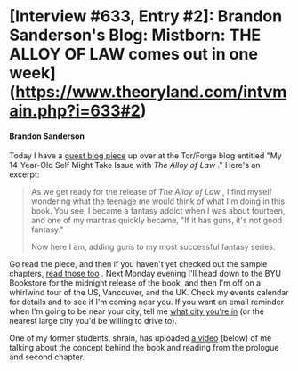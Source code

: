 # [Interview #633, Entry #2]: Brandon Sanderson's Blog: Mistborn: THE ALLOY OF LAW comes out in one week](https://www.theoryland.com/intvmain.php?i=633#2)

#### Brandon Sanderson

Today I have a
[guest blog piece](http://torforge.wordpress.com/2011/11/01/my-14-year-old-self-might-take-issue-with-the-alloy-of-law/)
up over at the Tor/Forge blog entitled "My 14-Year-Old Self Might Take Issue with
*The Alloy of Law*
." Here's an excerpt:

> As we get ready for the release of
> *The Alloy of Law*
> , I find myself wondering what the teenage me would think of what I'm doing in this book. You see, I became a fantasy addict when I was about fourteen, and one of my mantras quickly became, "If it has guns, it's not good fantasy."
>
> Now here I am, adding guns to my most successful fantasy series.

Go read the piece, and then if you haven't yet checked out the sample chapters,
[read those too](http://www.tor.com/features/series/the-alloy-of-law)
. Next Monday evening I'll head down to the BYU Bookstore for the midnight release of the book, and then I'm off on a whirlwind tour of the US, Vancouver, and the UK. Check my events calendar for details and to see if I'm coming near you. If you want an email reminder when I'm going to be near your city, tell me
[what city you're in](http://brandonsanderson.com/contact/?topic=9)
(or the nearest large city you'd be willing to drive to).

One of my former students, shrain, has uploaded
[a video](http://www.youtube.com/watch?v=B464EG_ChtM&list=PL8FFA50169E1A7875&feature=player_embedded)
(below) of me talking about the concept behind the book and reading from the prologue and second chapter.

